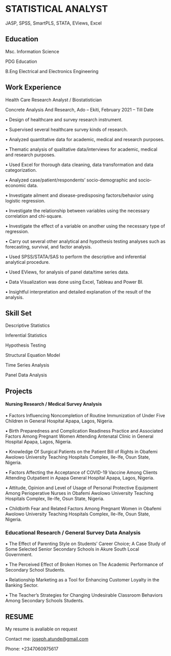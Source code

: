 # STATISTICAL ANALYST
JASP, SPSS, SmartPLS, STATA, EViews, Excel 

## Education
Msc. Information Science

PDG Education

B.Eng Electrical and Electronics Engineering 

## Work Experience 
Health Care Research Analyst / Biostatistician  

Concrete Analysis And Research, Ado – Ekiti,  		       February 2021 – Till Date

• Design of healthcare and survey research instrument.

• Supervised several healthcare survey kinds of research. 

• Analyzed quantitative data for academic, medical and research purposes. 

• Thematic analysis of qualitative data/interviews for academic, medical and research purposes. 

• Used Excel for thorough data cleaning, data transformation and data categorization. 

• Analyzed case/patient/respondents’ socio-demographic and socio-economic data. 

• Investigate ailment and disease-predisposing factors/behavior using logistic regression. 

• Investigate the relationship between variables using the necessary correlation and chi-square. 

• Investigate the effect of a variable on another using the necessary type of regression. 

• Carry out several other analytical and hypothesis testing analyses such as forecasting, survival, and factor analysis. 

• Used SPSS/STATA/SAS to perform the descriptive and inferential analytical procedure. 

• Used EViews, for analysis of panel data/time series data.  

• Data Visualization was done using Excel, Tableau and Power BI. 

• Insightful interpretation and detailed explanation of the result of the analysis. 

## Skill Set
Descriptive Statistics 

Inferential Statistics 

Hypothesis Testing 

Structural Equation Model

Time Series Analysis

Panel Data Analysis 


## Projects  
#### Nursing Research / Medical Survey Analysis 
•	Factors Influencing Noncompletion of Routine Immunization of Under Five Children in General Hospital Apapa, Lagos, Nigeria.

•	Birth Preparedness and Complication Readiness Practice and Associated Factors Among Pregnant Women Attending Antenatal Clinic in General Hospital Apapa, Lagos, Nigeria.

•	Knowledge Of Surgical Patients on the Patient Bill of Rights in Obafemi Awolowo University Teaching Hospitals Complex, Ile-Ife, Osun State, Nigeria. 

•	Factors Affecting the Acceptance of COVID-19 Vaccine Among Clients Attending Outpatient in Apapa General Hospital Apapa, Lagos, Nigeria. 

•	Attitude, Opinion and Level of Usage of Personal Protective Equipment Among Perioperative Nurses in Obafemi Awolowo University Teaching Hospitals Complex, Ile-Ife, Osun State, Nigeria. 

•	Childbirth Fear and Related Factors Among Pregnant Women in Obafemi Awolowo University Teaching Hospitals Complex, Ile-Ife, Osun State, Nigeria.  

### Educational Research / General Survey Data Analysis  
•	The Effect of Parenting Style on Students’ Career Choice; A Case Study of Some Selected Senior Secondary Schools in Akure South Local Government. 

•	The Perceived Effect of Broken Homes on The Academic Performance of Secondary School Students. 

•	Relationship Marketing as a Tool for Enhancing Customer Loyalty in the Banking Sector. 

•	The Teacher’s Strategies for Changing Undesirable Classroom Behaviors Among Secondary Schools Students.   

## RESUME
My resume is avaliable on request 

Contact me: joseph.atunde@gmail.com

Phone: +2347060975617



